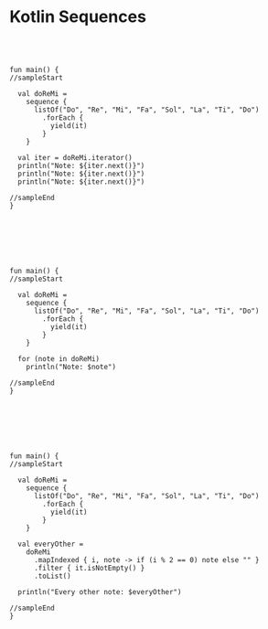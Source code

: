 # Kotlin Sequences


<pre class="kotlin-code" theme="idea" indent="4" style="padding: 36px 0;"><code>
fun main() {
//sampleStart

  val doReMi =
    sequence {
      listOf("Do", "Re", "Mi", "Fa", "Sol", "La", "Ti", "Do")
        .forEach {
          yield(it)
        }
    }

  val iter = doReMi.iterator()
  println("Note: ${iter.next()}")
  println("Note: ${iter.next()}")
  println("Note: ${iter.next()}")

//sampleEnd
}
</code></pre>


<pre class="kotlin-code" theme="idea" indent="4" style="padding: 36px 0;"><code>
fun main() {
//sampleStart

  val doReMi =
    sequence {
      listOf("Do", "Re", "Mi", "Fa", "Sol", "La", "Ti", "Do")
        .forEach {
          yield(it)
        }
    }

  for (note in doReMi)
    println("Note: $note")

//sampleEnd
}
</code></pre>

<pre class="kotlin-code" theme="idea" indent="4" style="padding: 36px 0;"><code>
fun main() {
//sampleStart

  val doReMi =
    sequence {
      listOf("Do", "Re", "Mi", "Fa", "Sol", "La", "Ti", "Do")
        .forEach {
          yield(it)
        }
    }

  val everyOther =
    doReMi
      .mapIndexed { i, note -> if (i % 2 == 0) note else "" }
      .filter { it.isNotEmpty() }
      .toList()

  println("Every other note: $everyOther")

//sampleEnd
}
</code></pre>
